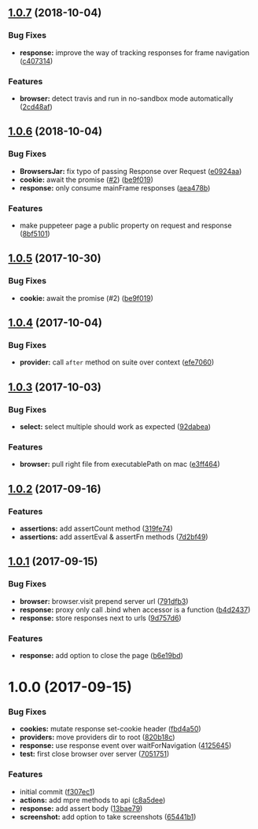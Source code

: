 <a name="1.0.7"></a>
## [1.0.7](https://github.com/adonisjs/vow-browser/compare/v1.0.6...v1.0.7) (2018-10-04)


### Bug Fixes

* **response:** improve the way of tracking responses for frame navigation ([c407314](https://github.com/adonisjs/vow-browser/commit/c407314))


### Features

* **browser:** detect travis and run in no-sandbox mode automatically ([2cd48af](https://github.com/adonisjs/vow-browser/commit/2cd48af))



<a name="1.0.6"></a>
## [1.0.6](https://github.com/adonisjs/vow-browser/compare/v1.0.4...v1.0.6) (2018-10-04)


### Bug Fixes

* **BrowsersJar:** fix typo of passing Response over Request ([e0924aa](https://github.com/adonisjs/vow-browser/commit/e0924aa))
* **cookie:** await the promise ([#2](https://github.com/adonisjs/vow-browser/issues/2)) ([be9f019](https://github.com/adonisjs/vow-browser/commit/be9f019))
* **response:** only consume mainFrame responses ([aea478b](https://github.com/adonisjs/vow-browser/commit/aea478b))


### Features

* make puppeteer page a public property on request and response ([8bf5101](https://github.com/adonisjs/vow-browser/commit/8bf5101))



<a name="1.0.5"></a>
## [1.0.5](https://github.com/adonisjs/vow-browser/compare/v1.0.4...v1.0.5) (2017-10-30)


### Bug Fixes

* **cookie:** await the promise (#2) ([be9f019](https://github.com/adonisjs/vow-browser/commit/be9f019))



<a name="1.0.4"></a>
## [1.0.4](https://github.com/adonisjs/vow-browser/compare/v1.0.3...v1.0.4) (2017-10-04)


### Bug Fixes

* **provider:** call `after` method on suite over context ([efe7060](https://github.com/adonisjs/vow-browser/commit/efe7060))



<a name="1.0.3"></a>
## [1.0.3](https://github.com/adonisjs/vow-browser/compare/v1.0.2...v1.0.3) (2017-10-03)


### Bug Fixes

* **select:** select multiple should work as expected ([92dabea](https://github.com/adonisjs/vow-browser/commit/92dabea))


### Features

* **browser:** pull right file from executablePath on mac ([e3ff464](https://github.com/adonisjs/vow-browser/commit/e3ff464))



<a name="1.0.2"></a>
## [1.0.2](https://github.com/adonisjs/vow-browser/compare/v1.0.1...v1.0.2) (2017-09-16)


### Features

* **assertions:** add assertCount method ([319fe74](https://github.com/adonisjs/vow-browser/commit/319fe74))
* **assertions:** add assertEval & assertFn methods ([7d2bf49](https://github.com/adonisjs/vow-browser/commit/7d2bf49))



<a name="1.0.1"></a>
## [1.0.1](https://github.com/adonisjs/vow-browser/compare/v1.0.0...v1.0.1) (2017-09-15)


### Bug Fixes

* **browser:** browser.visit prepend server url ([791dfb3](https://github.com/adonisjs/vow-browser/commit/791dfb3))
* **response:** proxy only call .bind when accessor is a function ([b4d2437](https://github.com/adonisjs/vow-browser/commit/b4d2437))
* **response:** store responses next to urls ([9d757d6](https://github.com/adonisjs/vow-browser/commit/9d757d6))


### Features

* **response:** add option to close the page ([b6e19bd](https://github.com/adonisjs/vow-browser/commit/b6e19bd))



<a name="1.0.0"></a>
# 1.0.0 (2017-09-15)


### Bug Fixes

* **cookies:** mutate response set-cookie header ([fbd4a50](https://github.com/adonisjs/vow-browser/commit/fbd4a50))
* **providers:** move providers dir to root ([820b18c](https://github.com/adonisjs/vow-browser/commit/820b18c))
* **response:** use response event over waitForNavigation ([4125645](https://github.com/adonisjs/vow-browser/commit/4125645))
* **test:** first close browser over server ([7051751](https://github.com/adonisjs/vow-browser/commit/7051751))


### Features

* initial commit ([f307ec1](https://github.com/adonisjs/vow-browser/commit/f307ec1))
* **actions:** add mpre methods to api ([c8a5dee](https://github.com/adonisjs/vow-browser/commit/c8a5dee))
* **response:** add assert body ([13bae79](https://github.com/adonisjs/vow-browser/commit/13bae79))
* **screenshot:** add option to take screenshots ([65441b1](https://github.com/adonisjs/vow-browser/commit/65441b1))



